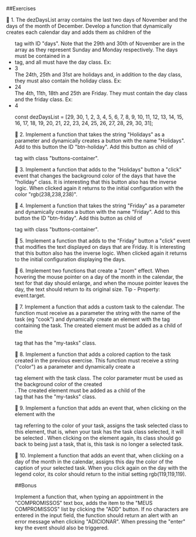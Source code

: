 ##Exercises

🚀 1. The dezDaysList array contains the last two days of November and the days of the month of December. Develop a function that dynamically creates each calendar day and adds them as children of the <ul> tag with ID "days". Note that the 29th and 30th of November are in the array as they represent Sunday and Monday respectively.
The days must be contained in a <li> tag, and all must have the day class. Ex: <li class="day">3</li>
The 24th, 25th and 31st are holidays and, in addition to the day class, they must also contain the holiday class. Ex: <li class="day holiday">24</li>
The 4th, 11th, 18th and 25th are Friday. They must contain the day class and the friday class. Ex: <li class="day friday">4</li>

const dezDaysList = [29, 30, 1, 2, 3, 4, 5, 6, 7, 8, 9, 10, 11, 12, 13, 14, 15, 16, 17, 18, 19, 20, 21, 22, 23, 24, 25, 26, 27, 28, 29, 30, 31];

🚀 2. Implement a function that takes the string "Holidays" as a parameter and dynamically creates a button with the name "Holidays".
Add to this button the ID "btn-holiday".
Add this button as child of <div> tag with class "buttons-container".

🚀 3. Implement a function that adds to the "Holidays" button a "click" event that changes the background color of the days that have the "holiday" class.
It is interesting that this button also has the inverse logic. When clicked again it returns to the initial configuration with the color "rgb(238,238,238)".

🚀 4. Implement a function that takes the string "Friday" as a parameter and dynamically creates a button with the name "Friday".
Add to this button the ID "btn-friday".
Add this button as child of <div> tag with class "buttons-container".

🚀 5. Implement a function that adds to the "Friday" button a "click" event that modifies the text displayed on days that are Friday.
It is interesting that this button also has the inverse logic. When clicked again it returns to the initial configuration displaying the days.

🚀 6. Implement two functions that create a "zoom" effect. When hovering the mouse pointer on a day of the month in the calendar, the text for that day should enlarge, and when the mouse pointer leaves the day, the text should return to its original size.
Tip - Property: event.target.

🚀 7. Implement a function that adds a custom task to the calendar. The function must receive as a parameter the string with the name of the task (eg "cook") and dynamically create an element with the <span> tag containing the task.
The created element must be added as a child of the <div> tag that has the "my-tasks" class.

🚀 8. Implement a function that adds a colored caption to the task created in the previous exercise. This function must receive a string ("color") as a parameter and dynamically create a <div> tag element with the task class.
The color parameter must be used as the background color of the created <div>.
The created element must be added as a child of the <div> tag that has the "my-tasks" class.

🚀 9. Implement a function that adds an event that, when clicking on the element with the <div> tag referring to the color of your task, assigns the task selected class to this element, that is, when your task has the task class selected, it will be selected .
When clicking on the element again, its class should go back to being just a task, that is, this task is no longer a selected task.

🚀 10. Implement a function that adds an event that, when clicking on a day of the month in the calendar, assigns this day the color of the caption of your selected task.
When you click again on the day with the legend color, its color should return to the initial setting rgb(119,119,119).

##Bonus

Implement a function that, when typing an appointment in the "COMPROMISSOS" text box, adds the item to the "MEUS COMPROMISSOS" list by clicking the "ADD" button.
If no characters are entered in the input field, the function should return an alert with an error message when clicking "ADICIONAR".
When pressing the "enter" key the event should also be triggered.
